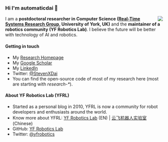 ### Hi I'm automaticdai 👋

<img align="right" src="https://github-readme-stats.vercel.app/api?username=automaticdai&show_icons=true&icon_color=0366d6&text_color=24292e&bg_color=ffffff&hide_title=true" />

I am a **postdoctoral researcher in Computer Science ([Real-Time Systems Research Group](https://www.cs.york.ac.uk/rts/), University of York, UK)** and the **maintainer of a robotics community (YF Robotics Lab)**. I believe the future will be better with technology of AI and robotics.

#### Getting in touch
- My [Research Homepage](https://www.xiaotiandai.com)
- My [Google Scholar](https://scholar.google.co.uk/citations?hl=en&user=G7dzNUkAAAAJ)
- My [LinkedIn](https://www.linkedin.com/in/xdai3/)
- Twitter: [@StevenXDai](https://twitter.com/stevenxdai)
- You can find the open-source code of most of my research here (most are starting with *research-\**).

#### About YF Robotics Lab (YFRL)
- Started as a personal blog in 2010, YFRL is now a community for robot developers and enthusiasts around the world.
- Know more about YFRL: [YF Robotics Lab](https://www.yfrl.org) (EN) | [云飞机器人实验室](https://www.yfworld.com) (Chinese)
- GitHub: [YF Robotics Lab](https://github.com/yfrobotics)
- Twitter: [@yfrobotics](https://twitter.com/yfrobotics)

